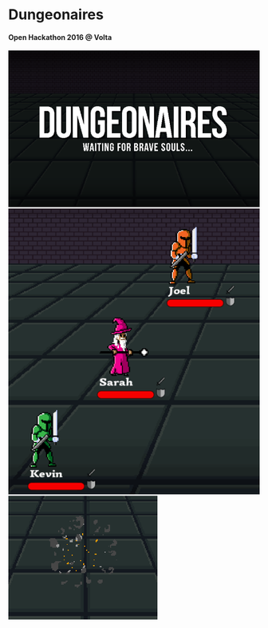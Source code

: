# Dungeonaires
#### Open Hackathon 2016 @ Volta
![](TitleScreen_Dungeonaires_Finished.PNG)  
![](Dungeonaires_Screenshot3.gif)
![](Dungeonaires_Screenshot1.gif)
